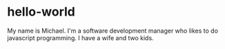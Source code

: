 # hello-world
My name is Michael. I'm a software development manager who likes to do javascript programming. I have a wife and two kids.
